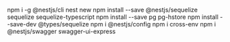 npm i -g @nestjs/cli
nest new
npm install --save @nestjs/sequelize sequelize sequelize-typescript
npm install --save pg pg-hstore
npm install --save-dev @types/sequelize
npm i @nestjs/config
npm i cross-env
npm i @nestjs/swagger swagger-ui-express